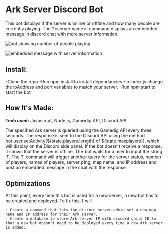 # Ark Server Discord Bot
This bot displays if the server is online or offline and how many people are currently playing. The \'!\<server name\>\' command 
displays an embedded message in discord chat with more server information.


![bot showing number of people playing](https://user-images.githubusercontent.com/41929486/181074728-ac696aa0-4a47-4c86-a847-c1784685167d.png)

![embedded message with server information](https://user-images.githubusercontent.com/41929486/181074758-5cc1686d-dbbc-42bd-a84c-3f3d726e94da.png)

## Install:
-Clone the repo 
-Run npm install to install dependancies
-In index.js change the ipAddress and port variables to match your server.
-Run npm start to start the bot

## How It's Made:

**Tech used:** Javascript, Node.js, Gamedig API, Discord API

The specified Ark server is queried using the Gamedig API every three seconds. The response is sent to the Discord API using the method bot.user.setActivity(${state.players.length} of ${state.maxplayers}), which will display on the Discord side panel. If the bot doesn't receive a response, it shows that the server is offline. The bot waits for a user to input the string '!<server name>'. The '!<server name>' command will trigger another query for the server status, number of players, names of players, server ping, map name, and IP address and post an embedded message in the chat with the response.
## Optimizations
At this point, every time this bot is used for a new server, a new bot has to be created and deployed. To fix this, I will

	- Create a command that lets the discord server admin set a new map name and IP address for their Ark server.
	- Create a database to store Ark server IP with discord guild ID So that a new bot doesn't need to be deployed every time a new Ark server is added.
